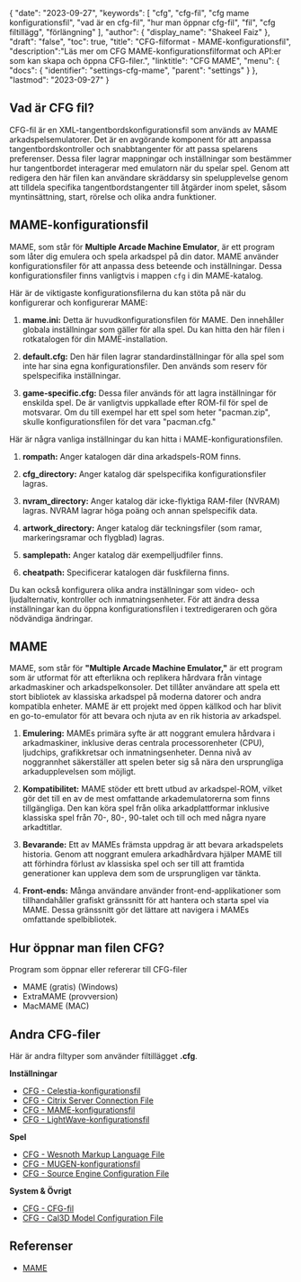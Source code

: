 {
"date": "2023-09-27",
  "keywords": [
"cfg",
"cfg-fil",
"cfg mame konfigurationsfil",
"vad är en cfg-fil",
"hur man öppnar cfg-fil",
"fil",
"cfg filtillägg",
"förlängning"
],
  "author": {
"display_name": "Shakeel Faiz"
},
"draft": "false",
"toc": true,
"title": "CFG-filformat - MAME-konfigurationsfil",
  "description":"Läs mer om CFG MAME-konfigurationsfilformat och API:er som kan skapa och öppna CFG-filer.",
  "linktitle": "CFG MAME",
  "menu": {
    "docs": {
      "identifier": "settings-cfg-mame",
      "parent": "settings"
}
},
"lastmod": "2023-09-27"
}

## Vad är CFG fil?

CFG-fil är en XML-tangentbordskonfigurationsfil som används av MAME arkadspelsemulatorer. Det är en avgörande komponent för att anpassa tangentbordskontroller och snabbtangenter för att passa spelarens preferenser. Dessa filer lagrar mappningar och inställningar som bestämmer hur tangentbordet interagerar med emulatorn när du spelar spel. Genom att redigera den här filen kan användare skräddarsy sin spelupplevelse genom att tilldela specifika tangentbordstangenter till åtgärder inom spelet, såsom myntinsättning, start, rörelse och olika andra funktioner.

## MAME-konfigurationsfil

MAME, som står för **Multiple Arcade Machine Emulator**, är ett program som låter dig emulera och spela arkadspel på din dator. MAME använder konfigurationsfiler för att anpassa dess beteende och inställningar. Dessa konfigurationsfiler finns vanligtvis i mappen `cfg` i din MAME-katalog.

Här är de viktigaste konfigurationsfilerna du kan stöta på när du konfigurerar och konfigurerar MAME:

1. **mame.ini:** Detta är huvudkonfigurationsfilen för MAME. Den innehåller globala inställningar som gäller för alla spel. Du kan hitta den här filen i rotkatalogen för din MAME-installation.

1. **default.cfg:** Den här filen lagrar standardinställningar för alla spel som inte har sina egna konfigurationsfiler. Den används som reserv för spelspecifika inställningar.

1. **game-specific.cfg:** Dessa filer används för att lagra inställningar för enskilda spel. De är vanligtvis uppkallade efter ROM-fil för spel de motsvarar. Om du till exempel har ett spel som heter "pacman.zip", skulle konfigurationsfilen för det vara "pacman.cfg."

Här är några vanliga inställningar du kan hitta i MAME-konfigurationsfilen.

1. **rompath:** Anger katalogen där dina arkadspels-ROM finns.

1. **cfg_directory:** Anger katalog där spelspecifika konfigurationsfiler lagras.

1. **nvram_directory:** Anger katalog där icke-flyktiga RAM-filer (NVRAM) lagras. NVRAM lagrar höga poäng och annan spelspecifik data.

1. **artwork_directory:** Anger katalog där teckningsfiler (som ramar, markeringsramar och flygblad) lagras.

1. **samplepath:** Anger katalog där exempelljudfiler finns.

1. **cheatpath:** Specificerar katalogen där fuskfilerna finns.

Du kan också konfigurera olika andra inställningar som video- och ljudalternativ, kontroller och inmatningsenheter. För att ändra dessa inställningar kan du öppna konfigurationsfilen i textredigeraren och göra nödvändiga ändringar.

## MAME

MAME, som står för **"Multiple Arcade Machine Emulator,"** är ett program som är utformat för att efterlikna och replikera hårdvara från vintage arkadmaskiner och arkadspelkonsoler. Det tillåter användare att spela ett stort bibliotek av klassiska arkadspel på moderna datorer och andra kompatibla enheter. MAME är ett projekt med öppen källkod och har blivit en go-to-emulator för att bevara och njuta av en rik historia av arkadspel.

1. **Emulering:** MAMEs primära syfte är att noggrant emulera hårdvara i arkadmaskiner, inklusive deras centrala processorenheter (CPU), ljudchips, grafikkretsar och inmatningsenheter. Denna nivå av noggrannhet säkerställer att spelen beter sig så nära den ursprungliga arkadupplevelsen som möjligt.

1. **Kompatibilitet:** MAME stöder ett brett utbud av arkadspel-ROM, vilket gör det till en av de mest omfattande arkademulatorerna som finns tillgängliga. Den kan köra spel från olika arkadplattformar inklusive klassiska spel från 70-, 80-, 90-talet och till och med några nyare arkadtitlar.

1. **Bevarande:** Ett av MAMEs främsta uppdrag är att bevara arkadspelets historia. Genom att noggrant emulera arkadhårdvara hjälper MAME till att förhindra förlust av klassiska spel och ser till att framtida generationer kan uppleva dem som de ursprungligen var tänkta.

1. **Front-ends:** Många användare använder front-end-applikationer som tillhandahåller grafiskt gränssnitt för att hantera och starta spel via MAME. Dessa gränssnitt gör det lättare att navigera i MAMEs omfattande spelbibliotek.

## Hur öppnar man filen CFG?

Program som öppnar eller refererar till CFG-filer

- MAME (gratis) (Windows)
- ExtraMAME (provversion)
- MacMAME (MAC)

## Andra CFG-filer

Här är andra filtyper som använder filtillägget **.cfg**.

**Inställningar**
- [CFG - Celestia-konfigurationsfil](/sv/settings/cfg-celestia/)
- [CFG - Citrix Server Connection File](/sv/settings/cfg-citrix/)
- [CFG - MAME-konfigurationsfil](/sv/settings/cfg-mame/)
- [CFG - LightWave-konfigurationsfil](/sv/settings/cfg-lightwave/)

**Spel**
- [CFG - Wesnoth Markup Language File](/sv/game/cfg-wesnoth/)
- [CFG - MUGEN-konfigurationsfil](/sv/game/cfg-mugen/)
- [CFG - Source Engine Configuration File](/sv/game/cfg-sourceengine/)

**System & Övrigt**
- [CFG - CFG-fil](/sv/system/cfg/)
- [CFG - Cal3D Model Configuration File](/sv/misc/cfg-cal3d/)

## Referenser
* [MAME](https://en.wikipedia.org/wiki/MAME)

